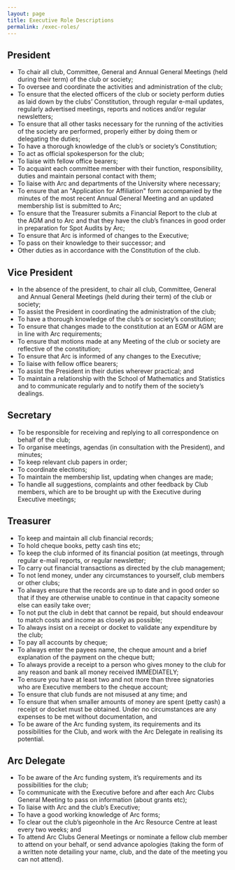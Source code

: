 ```yaml
---
layout: page
title: Executive Role Descriptions
permalink: /exec-roles/
---
```

## President
 - To chair all club, Committee, General and Annual General Meetings (held during their term) of the club or society;
 - To oversee and coordinate the activities and administration of the club;
 - To ensure that the elected officers of the club or society perform duties as laid down by the clubs’ Constitution, through regular e-mail updates, regularly advertised meetings, reports and notices and/or regular newsletters;
 - To ensure that all other tasks necessary for the running of the activities of the society are performed, properly either by doing them or delegating the duties;
 - To have a thorough knowledge of the club’s or society’s Constitution;
 - To act as official spokesperson for the club;
 - To liaise with fellow office bearers;
 - To acquaint each committee member with their function, responsibility, duties and maintain personal contact with them;
 - To liaise with Arc and departments of the University where necessary;
 - To ensure that an "Application for Affiliation" form accompanied by the minutes of the most recent Annual General Meeting and an updated membership list is submitted to Arc;
 - To ensure that the Treasurer submits a Financial Report to the club at the AGM and to Arc and that they have the club’s finances in good order in preparation for Spot Audits by Arc;
 - To ensure that Arc is informed of changes to the Executive;
 - To pass on their knowledge to their successor; and
 - Other duties as in accordance with the Constitution of the club.

## Vice President
 - In the absence of the president, to chair all club, Committee, General and Annual General Meetings (held during their term) of the club or society;
 - To assist the President in coordinating the administration of the club;
 - To have a thorough knowledge of the club’s or society’s constitution;
 - To ensure that changes made  to the constitution at an EGM or AGM are in line with Arc requirements;
 - To ensure that motions made at any Meeting of the club or society are reflective of the constitution;
 - To ensure that Arc is informed of any changes to the Executive;
 - To liaise with fellow office bearers;
 - To assist the President in their duties wherever practical; and
 - To maintain a relationship with the School of Mathematics and Statistics and to communicate regularly and to notify them of the society’s dealings.
 
## Secretary
 - To be responsible for receiving and replying to all correspondence on behalf of the club;
 - To organise meetings, agendas (in consultation with the President), and minutes;
 - To keep relevant club papers in order;
 - To coordinate elections;
 - To maintain the membership list, updating when changes are made;
 - To handle all suggestions, complaints and other feedback by Club members, which are to be brought up with the Executive during Executive meetings;

## Treasurer
 - To keep and maintain all club financial records;
 - To hold cheque books, petty cash tins etc;
 - To keep the club informed of its financial position (at meetings, through regular e-mail reports, or regular newsletter;
 - To carry out financial transactions as directed by the club management;
 - To not lend money, under any circumstances to yourself, club members or other clubs;
 - To always ensure that the records are up to date and in good order so that if they are otherwise unable to continue in that capacity someone else can easily take over;
 - To not put the club in debt that cannot be repaid, but should endeavour to match costs and income as closely as possible;
 - To always insist on a receipt or docket to validate any expenditure by the club;
 - To pay all accounts by cheque;
 - To always enter the payees name, the cheque amount and a brief explanation of the payment on the cheque butt;
 - To always provide a receipt to a person who gives money to the club for any reason and bank all money received IMMEDIATELY;
 - To ensure you have at least two and not more than three signatories who are Executive members to the cheque account;
 - To ensure that club funds are not misused at any time; and
 - To ensure that when smaller amounts of money are spent (petty cash) a receipt or docket must be obtained.
Under no circumstances are any expenses to be met without documentation, and
 - To be aware of the Arc funding system, its requirements and its possibilities for the Club, and work with the Arc Delegate in realising its potential.
 
## Arc Delegate
 - To be aware of the Arc funding system, it’s requirements and its possibilities for the club;
 - To communicate with the Executive before and after each Arc Clubs General Meeting to pass on information (about grants etc);
 - To liaise with Arc and the club’s Executive;
 - To have a good working knowledge of Arc forms;
 - To clear out the club’s pigeonhole in the Arc Resource Centre at least every two weeks; and
 - To attend Arc Clubs General Meetings or nominate a fellow club member to attend on your behalf, or send advance apologies (taking the form of a written note detailing your name, club, and the date of the meeting you can not attend).